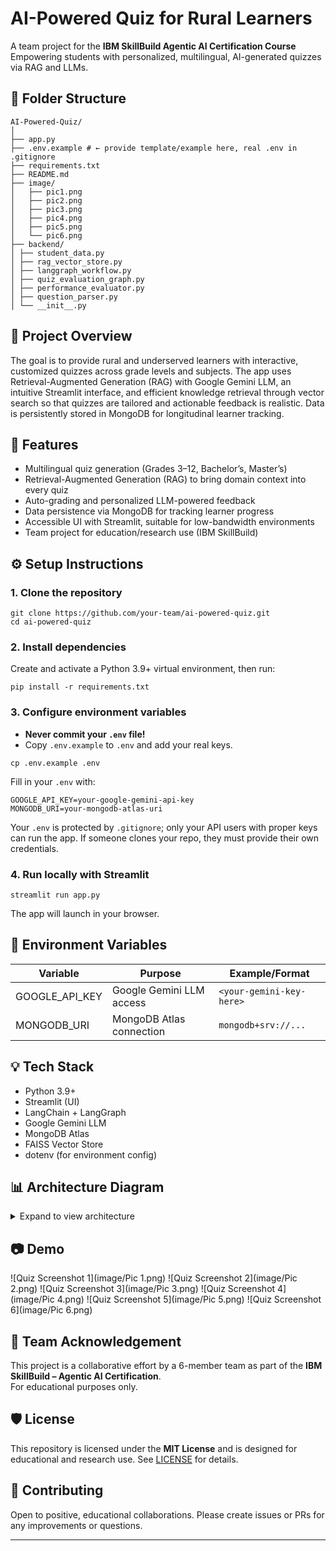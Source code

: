 # AI-Powered Quiz for Rural Learners

A team project for the **IBM SkillBuild Agentic AI Certification Course**  
Empowering students with personalized, multilingual, AI-generated quizzes via RAG and LLMs.

## 📂 Folder Structure

```
AI-Powered-Quiz/
│
├── app.py
├── .env.example # ← provide template/example here, real .env in .gitignore
├── requirements.txt
├── README.md
├── image/
│   ├── pic1.png
│   ├── pic2.png
│   ├── pic3.png
│   ├── pic4.png
│   ├── pic5.png
│   └── pic6.png
├── backend/
│ ├── student_data.py
│ ├── rag_vector_store.py
│ ├── langgraph_workflow.py
│ ├── quiz_evaluation_graph.py
│ ├── performance_evaluator.py
│ ├── question_parser.py
│ └── __init__.py
```

## 📝 Project Overview

The goal is to provide rural and underserved learners with interactive, customized quizzes across grade levels and subjects. The app uses Retrieval-Augmented Generation (RAG) with Google Gemini LLM, an intuitive Streamlit interface, and efficient knowledge retrieval through vector search so that quizzes are tailored and actionable feedback is realistic. Data is persistently stored in MongoDB for longitudinal learner tracking.

## 🚀 Features

- Multilingual quiz generation (Grades 3–12, Bachelor’s, Master’s)
- Retrieval-Augmented Generation (RAG) to bring domain context into every quiz
- Auto-grading and personalized LLM-powered feedback
- Data persistence via MongoDB for tracking learner progress
- Accessible UI with Streamlit, suitable for low-bandwidth environments
- Team project for education/research use (IBM SkillBuild)

## ⚙️ Setup Instructions

### 1. Clone the repository
```
git clone https://github.com/your-team/ai-powered-quiz.git
cd ai-powered-quiz
```

### 2. Install dependencies

Create and activate a Python 3.9+ virtual environment, then run:
```
pip install -r requirements.txt
```

### 3. Configure environment variables

- **Never commit your `.env` file!**  
- Copy `.env.example` to `.env` and add your real keys.
```
cp .env.example .env
```

Fill in your `.env` with:
```
GOOGLE_API_KEY=your-google-gemini-api-key
MONGODB_URI=your-mongodb-atlas-uri
```

Your `.env` is protected by `.gitignore`; only your API users with proper keys can run the app. If someone clones your repo, they must provide their own credentials.

### 4. Run locally with Streamlit
```
streamlit run app.py
```

The app will launch in your browser.

## 🔗 Environment Variables

| Variable       | Purpose                 | Example/Format        |
|----------------|------------------------|----------------------|
| GOOGLE_API_KEY | Google Gemini LLM access | `<your-gemini-key-here>` |
| MONGODB_URI    | MongoDB Atlas connection | `mongodb+srv://...`  |

## 💡 Tech Stack

- Python 3.9+
- Streamlit (UI)
- LangChain + LangGraph
- Google Gemini LLM
- MongoDB Atlas
- FAISS Vector Store
- dotenv (for environment config)

## 📊 Architecture Diagram

<details>
<summary>Expand to view architecture</summary>
```
[ Student UI / Streamlit ]
|
v
[ app.py ]
|
| | |
[ Quiz [ Quiz [ MongoDB
Generator ] Evaluation ] DataStore ]
| | |
[RAG/vector [ LLM [ Student
Search Report/FB ] Records ]
& Gemini ]
```

</details>

## 📷 Demo

![Quiz Screenshot 1](image/Pic 1.png)
![Quiz Screenshot 2](image/Pic 2.png)
![Quiz Screenshot 3](image/Pic 3.png)
![Quiz Screenshot 4](image/Pic 4.png)
![Quiz Screenshot 5](image/Pic 5.png)
![Quiz Screenshot 6](image/Pic 6.png)

## 👥 Team Acknowledgement

This project is a collaborative effort by a 6-member team as part of the **IBM SkillBuild – Agentic AI Certification**.  
For educational purposes only.

## 🛡️ License

This repository is licensed under the **MIT License** and is designed for educational and research use. See [LICENSE](LICENSE) for details.

## 🤝 Contributing

Open to positive, educational collaborations. Please create issues or PRs for any improvements or questions.

---
